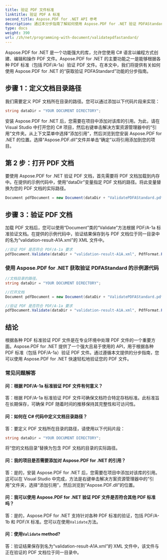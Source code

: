 ```yaml
---
title: 验证 PDF 文件标准
linktitle: 验证 PDF A 标准
second_title: Aspose.PDF for .NET API 参考
description: 通过本分步指南了解如何使用 Aspose.PDF for .NET 验证 PDFAStandard 的 PDF 文件。
type: docs
weight: 390
url: /zh/net/programming-with-document/validatepdfastandard/
---
```

Aspose.PDF for .NET 是一个功能强大的库，允许您使用 C# 语言以编程方式创建、编辑和操作 PDF 文件。Aspose.PDF for .NET 的主要功能之一是能够根据各种 PDF 标准（包括 PDF/A-1a）验证 PDF 文件。在本文中，我们将提供有关如何使用 Aspose.PDF for .NET 的“获取验证 PDFAStandard”功能的分步指南。 

## 步骤 1：定义文档目录路径

我们需要定义 PDF 文档所在目录的路径。您可以通过添加以下代码片段来实现：

```csharp
string dataDir = "YOUR DOCUMENT DIRECTORY";
```
安装 Aspose.PDF for .NET 后，您需要在项目中添加对该库的引用。为此，请在 Visual Studio 中打开您的 C# 项目，然后右键单击解决方案资源管理器中的“引用”文件夹。从上下文菜单中选择“添加引用”，然后浏览到您安装 Aspose.PDF for .NET 的位置。选择“Aspose.PDF.dll”文件并单击“确定”以将引用添加到您的项目。

## 第 2 步：打开 PDF 文档

要使用 Aspose.PDF for .NET 验证 PDF 文档，首先需要将 PDF 文档加载到内存中。在提供的示例代码中，使用“dataDir”变量指定 PDF 文档的路径。将此变量替换为您的 PDF 文档的实际路径。

```csharp
Document pdfDocument = new Document(dataDir + "ValidatePDFAStandard.pdf");
```

## 步骤 3：验证 PDF 文档

加载 PDF 文档后，您可以使用“Document”类的“Validate”方法根据 PDF/A-1a 标准验证文档。在提供的示例代码中，验证结果保存到与 PDF 文档位于同一目录中的名为“validation-result-A1A.xml”的 XML 文件中。

```csharp
//验证 PDF 是否符合 PDF/A-1a 要求
pdfDocument.Validate(dataDir + "validation-result-A1A.xml", PdfFormat.PDF_A_1A);
```

### 使用 Aspose.PDF for .NET 获取验证 PDFAStandard 的示例源代码

```csharp
//文档目录的路径。
string dataDir = "YOUR DOCUMENT DIRECTORY";

//打开文档
Document pdfDocument = new Document(dataDir + "ValidatePDFAStandard.pdf");

//验证 PDF 是否符合 PDF/A-1a 要求
pdfDocument.Validate(dataDir + "validation-result-A1A.xml", PdfFormat.PDF_A_1A);
```

## 结论

根据各种 PDF 标准验证 PDF 文件是在专业环境中处理 PDF 文件的一个重要方面。Aspose.PDF for .NET 提供了一个强大且易于使用的 API，用于根据各种 PDF 标准（包括 PDF/A-1a）验证 PDF 文件。通过遵循本文提供的分步指南，您可以使用 Aspose.PDF for .NET 快速轻松地验证您的 PDF 文件。

### 常见问题解答

#### 问：根据 PDF/A-1a 标准验证 PDF 文件有何意义？

答：根据 PDF/A-1a 标准验证 PDF 文件可确保文档符合特定存档标准。此标准旨在长期保存，可确保 PDF 随着时间的推移保持其完整性和可访问性。

#### 问：如何在 C# 代码中定义文档目录路径？

答：要定义 PDF 文档所在目录的路径，请使用以下代码片段：

```csharp
string dataDir = "YOUR DOCUMENT DIRECTORY";
```

将“您的文档目录”替换为包含 PDF 文档的目录的实际路径。

#### 问：我的项目是否需要添加对 Aspose.PDF for .NET 的引用？

答：是的，安装 Aspose.PDF for .NET 后，您需要在项目中添加对该库的引用。这可以在 Visual Studio 中完成，方法是右键单击解决方案资源管理器中的“引用”文件夹，选择“添加引用”，然后浏览到“Aspose.PDF.dll”的位置。

#### 问：我可以使用 Aspose.PDF for .NET 验证 PDF 文件是否符合其他 PDF 标准吗？

答：是的，Aspose.PDF for .NET 支持针对各种 PDF 标准的验证，包括 PDF/A-1b 和 PDF/X 标准。您可以在使用`Validate`方法。

#### 问：使用`Validate` method?

答：验证结果保存到名为“validation-result-A1A.xml”的 XML 文件中，该文件与正在验证的 PDF 文档位于同一目录中。